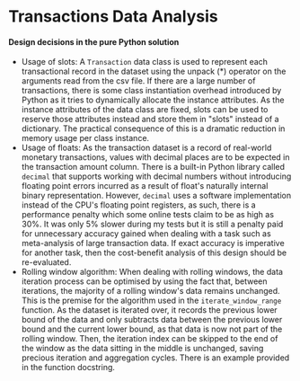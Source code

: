 # Transactions Data Analysis

#### Design decisions in the pure Python solution

- Usage of slots: A `Transaction` data class is used to represent each transactional record in the dataset using the unpack (*) operator on the arguments read from the csv file. If there are a large number of transactions, there is some class instantiation overhead introduced by Python as it tries to dynamically allocate the instance attributes. As the instance attributes of the data class are fixed, slots can be used to reserve those attributes instead and store them in "slots" instead of a dictionary. The practical consequence of this is a dramatic reduction in memory usage per class instance.
- Usage of floats: As the transaction dataset is a record of real-world monetary transactions, values with decimal places are to be expected in the transaction amount column. There is a built-in Python library called `decimal` that supports working with decimal numbers without introducing floating point errors incurred as a result of float's naturally internal binary representation. However, `decimal` uses a software implementation instead of the CPU's floating point registers, as such, there is a performance penalty which some online tests claim to be as high as 30%. It was only 5% slower during my tests but it is still a penalty paid for unnecessary accuracy gained when dealing with a task such as meta-analysis of large transaction data. If exact accuracy is imperative for another task, then the cost-benefit analysis of this design should be re-evaluated.  
- Rolling window algorithm: When dealing with rolling windows, the data iteration process can be optimised by using the fact that, between iterations, the majority of a rolling window's data remains unchanged. This is the premise for the algorithm used in the `iterate_window_range` function. As the dataset is iterated over, it records the previous lower bound of the data and only subtracts data between the previous lower bound and the current lower bound, as that data is now not part of the rolling window. Then, the iteration index can be skipped to the end of the window as the data sitting in the middle is unchanged, saving precious iteration and aggregation cycles. There is an example provided in the function docstring.
